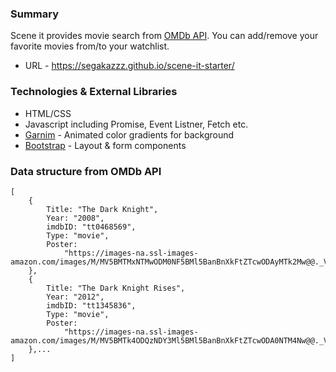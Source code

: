 ### Summary
Scene it provides movie search from [OMDb API](https://www.omdbapi.com). You can add/remove your favorite movies from/to your watchlist.

* URL - https://segakazzz.github.io/scene-it-starter/

### Technologies & External Libraries
 * HTML/CSS
 * Javascript including Promise, Event Listner, Fetch etc. 
 * [Garnim](https://sarcadass.github.io/granim.js/) - Animated color gradients for background
 * [Bootstrap](https://getbootstrap.com/) - Layout & form components

### Data structure from OMDb API
~~~
[
	{
		Title: "The Dark Knight",
		Year: "2008",
		imdbID: "tt0468569",
		Type: "movie",
		Poster:
			"https://images-na.ssl-images-amazon.com/images/M/MV5BMTMxNTMwODM0NF5BMl5BanBnXkFtZTcwODAyMTk2Mw@@._V1_SX300.jpg"
	},
	{
		Title: "The Dark Knight Rises",
		Year: "2012",
		imdbID: "tt1345836",
		Type: "movie",
		Poster:
			"https://images-na.ssl-images-amazon.com/images/M/MV5BMTk4ODQzNDY3Ml5BMl5BanBnXkFtZTcwODA0NTM4Nw@@._V1_SX300.jpg"
	},...
]